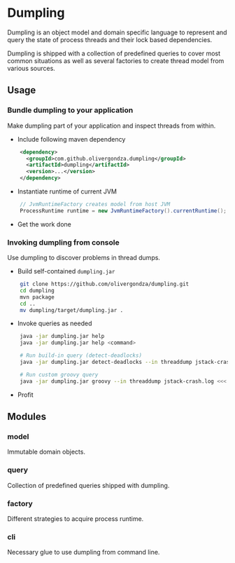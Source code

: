 # Dumpling

Dumpling is an object model and domain specific language to represent and query the state of
process threads and their lock based dependencies.

Dumpling is shipped with a collection of predefined queries to cover most common
situations as well as several factories to create thread model from various sources.

## Usage

### Bundle dumpling to your application

Make dumpling part of your application and inspect threads from within.

- Include following maven dependency
```xml
    <dependency>
      <groupId>com.github.olivergondza.dumpling</groupId>
      <artifactId>dumpling</artifactId>
      <version>...</version>
    </dependency>
```

- Instantiate runtime of current JVM
```java
    // JvmRuntimeFactory creates model from host JVM
    ProcessRuntime runtime = new JvmRuntimeFactory().currentRuntime();
```

- Get the work done

### Invoking dumpling from console

Use dumpling to discover problems in thread dumps.

- Build self-contained `dumpling.jar`
```bash
    git clone https://github.com/olivergondza/dumpling.git
    cd dumpling
    mvn package
    cd ..
    mv dumpling/target/dumpling.jar .
```

- Invoke queries as needed
```bash
    java -jar dumpling.jar help
    java -jar dumpling.jar help <command>

    # Run build-in query (detect-deadlocks)
    java -jar dumpling.jar detect-deadlocks --in threaddump jstack-crash.log

    # Run custom groovy query
    java -jar dumpling.jar groovy --in threaddump jstack-crash.log <<< "print runtime.threads.grep { it.threadStatus == ThreadStatus.RUNNABLE }"
```

- Profit

## Modules

### model

Immutable domain objects. 

### query

Collection of predefined queries shipped with dumpling.

### factory

Different strategies to acquire process runtime.

### cli

Necessary glue to use dumpling from command line.

